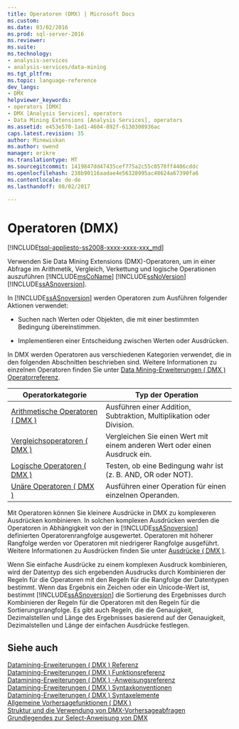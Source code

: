 ```yaml
---
title: Operatoren (DMX) | Microsoft Docs
ms.custom: 
ms.date: 03/02/2016
ms.prod: sql-server-2016
ms.reviewer: 
ms.suite: 
ms.technology:
- analysis-services
- analysis-services/data-mining
ms.tgt_pltfrm: 
ms.topic: language-reference
dev_langs:
- DMX
helpviewer_keywords:
- operators [DMX]
- DMX [Analysis Services], operators
- Data Mining Extensions [Analysis Services], operators
ms.assetid: e453e570-1ad1-4604-892f-6130308936ac
caps.latest.revision: 35
author: Minewiskan
ms.author: owend
manager: erikre
ms.translationtype: MT
ms.sourcegitcommit: 1419847dd47435cef775a2c55c0578ff4406cddc
ms.openlocfilehash: 238b90116aadae4e56328995ac48624a67390fa6
ms.contentlocale: de-de
ms.lasthandoff: 08/02/2017

---
```

# <a name="operators-dmx"></a>Operatoren (DMX)
[!INCLUDE[tsql-appliesto-ss2008-xxxx-xxxx-xxx_md](../includes/tsql-appliesto-ss2008-xxxx-xxxx-xxx-md.md)]

  Verwenden Sie Data Mining Extensions (DMX)-Operatoren, um in einer Abfrage im Arithmetik, Vergleich, Verkettung und logische Operationen auszuführen [!INCLUDE[msCoName](../includes/msconame-md.md)] [!INCLUDE[ssNoVersion](../includes/ssnoversion-md.md)] [!INCLUDE[ssASnoversion](../includes/ssasnoversion-md.md)].  
  
 In [!INCLUDE[ssASnoversion](../includes/ssasnoversion-md.md)] werden Operatoren zum Ausführen folgender Aktionen verwendet:  
  
-   Suchen nach Werten oder Objekten, die mit einer bestimmten Bedingung übereinstimmen.  
  
-   Implementieren einer Entscheidung zwischen Werten oder Ausdrücken.  
  
 In DMX werden Operatoren aus verschiedenen Kategorien verwendet, die in den folgenden Abschnitten beschrieben sind. Weitere Informationen zu einzelnen Operatoren finden Sie unter [Data Mining-Erweiterungen &#40; DMX &#41; Operatorreferenz](../dmx/data-mining-extensions-dmx-operator-reference.md).  
  
|Operatorkategorie|Typ der Operation|  
|-----------------------|-----------------------|  
|[Arithmetische Operatoren &#40; DMX &#41;](../dmx/operators-arithmetic.md)|Ausführen einer Addition, Subtraktion, Multiplikation oder Division.|  
|[Vergleichsoperatoren &#40; DMX &#41;](../dmx/operators-comparison.md)|Vergleichen Sie einen Wert mit einem anderen Wert oder einen Ausdruck ein.|  
|[Logische Operatoren &#40; DMX &#41;](../dmx/operators-logical.md)|Testen, ob eine Bedingung wahr ist (z. B. AND, OR oder NOT).|  
|[Unäre Operatoren &#40; DMX &#41;](../dmx/operators-unary.md)|Ausführen einer Operation für einen einzelnen Operanden.|  
  
 Mit Operatoren können Sie kleinere Ausdrücke in DMX zu komplexeren Ausdrücken kombinieren. In solchen komplexen Ausdrücken werden die Operatoren in Abhängigkeit von der in [!INCLUDE[ssASnoversion](../includes/ssasnoversion-md.md)] definierten Operatorenrangfolge ausgewertet. Operatoren mit höherer Rangfolge werden vor Operatoren mit niedrigerer Rangfolge ausgeführt. Weitere Informationen zu Ausdrücken finden Sie unter [Ausdrücke &#40; DMX &#41;](../dmx/expressions-dmx.md).  
  
 Wenn Sie einfache Ausdrücke zu einem komplexen Ausdruck kombinieren, wird der Datentyp des sich ergebenden Ausdrucks durch Kombinieren der Regeln für die Operatoren mit den Regeln für die Rangfolge der Datentypen bestimmt. Wenn das Ergebnis ein Zeichen oder ein Unicode-Wert ist, bestimmt [!INCLUDE[ssASnoversion](../includes/ssasnoversion-md.md)] die Sortierung des Ergebnisses durch Kombinieren der Regeln für die Operatoren mit den Regeln für die Sortierungsrangfolge. Es gibt auch Regeln, die die Genauigkeit, Dezimalstellen und Länge des Ergebnisses basierend auf der Genauigkeit, Dezimalstellen und Länge der einfachen Ausdrücke festlegen.  
  
## <a name="see-also"></a>Siehe auch  
 [Datamining-Erweiterungen &#40; DMX &#41; Referenz](../dmx/data-mining-extensions-dmx-reference.md)   
 [Datamining-Erweiterungen &#40; DMX &#41; Funktionsreferenz](../dmx/data-mining-extensions-dmx-function-reference.md)   
 [Datamining-Erweiterungen &#40; DMX &#41; -Anweisungsreferenz](../dmx/data-mining-extensions-dmx-statements.md)   
 [Datamining-Erweiterungen &#40; DMX &#41; Syntaxkonventionen](../dmx/data-mining-extensions-dmx-syntax-conventions.md)   
 [Datamining-Erweiterungen &#40; DMX &#41; Syntaxelemente](../dmx/data-mining-extensions-dmx-syntax-elements.md)   
 [Allgemeine Vorhersagefunktionen &#40; DMX &#41;](../dmx/general-prediction-functions-dmx.md)   
 [Struktur und die Verwendung von DMX-Vorhersageabfragen](../dmx/structure-and-usage-of-dmx-prediction-queries.md)   
 [Grundlegendes zur Select-Anweisung von DMX](../dmx/understanding-the-dmx-select-statement.md)  
  
  

